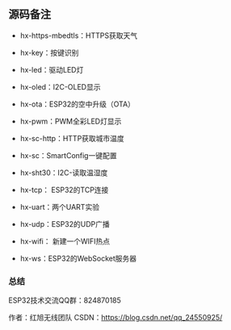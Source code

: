 ## 源码备注

- hx-https-mbedtls：HTTPS获取天气
- hx-key：按键识别
- hx-led：驱动LED灯

- hx-oled：I2C-OLED显示

- hx-ota：ESP32的空中升级（OTA）

- hx-pwm：PWM全彩LED灯显示

- hx-sc-http：HTTP获取城市温度
- hx-sc：SmartConfig一键配置
- hx-sht30：I2C-读取温湿度
- hx-tcp： ESP32的TCP连接
- hx-uart：两个UART实验
- hx-udp：ESP32的UDP广播
- hx-wifi： 新建一个WIFI热点
- hx-ws：ESP32的WebSocket服务器

### 总结

ESP32技术交流QQ群：824870185

作者：红旭无线团队
CSDN：https://blog.csdn.net/qq_24550925/ 